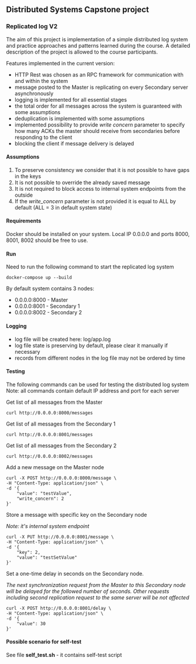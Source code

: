## Distributed Systems Capstone project

### Replicated log V2

The aim of this project is implementation of a simple distributed log system and practice approaches and patterns learned during the course.
A detailed description of the project is allowed to the course participants.

Features implemented in the current version:
+ HTTP Rest was chosen as an RPC framework for communication with and within the system 
+ message posted to the Master is replicating on every Secondary server asynchronously
+ logging is implemented for all essential stages
+ the total order for all messages across the system is guaranteed with some assumptions
+ deduplication is implemented with some assumptions
+ implemented possibility to provide *write concern* parameter to specify how many ACKs the master should receive from secondaries before responding to the client 
+ blocking the client if message delivery is delayed

#### Assumptions
1. To preserve consistency we consider that it is not possible to have gaps in the keys
2. It is not possible to override the already saved message
3. It is not required to block access to internal system endpoints from the outside
4. If the *write_concern* parameter is not provided it is equal to ALL by default (ALL = 3 in default system state)

#### Requirements
Docker should be installed on your system.
Local IP 0.0.0.0 and ports 8000, 8001, 8002 should be free to use.

#### Run

Need to run the following command to start the replicated log system 

    docker-compose up --build

By default system contains 3 nodes:
+ 0.0.0.0:8000 - Master
+ 0.0.0.0:8001 - Secondary 1
+ 0.0.0.0:8002 - Secondary 2

#### Logging
+ log file will be created here: log/app.log
+ log file state is preserving by default, please clear it manually if necessary
+ records from different nodes in the log file may not be ordered by time 

#### Testing

The following commands can be used for testing the distributed log system
Note: all commands contain default IP address and port for each server 

Get list of all messages from the Master

    curl http://0.0.0.0:8000/messages

Get list of all messages from the Secondary 1

    curl http://0.0.0.0:8001/messages

Get list of all messages from the Secondary 2

    curl http://0.0.0.0:8002/messages

Add a new message on the Master node

    curl -X POST http://0.0.0.0:8000/message \
    -H "Content-Type: application/json" \
    -d '{
        "value": "testValue",
        "write_concern": 2
    }' 

Store a message with specific key on the Secondary node

_Note: it's internal system endpoint_

    curl -X PUT http://0.0.0.0:8001/message \
    -H "Content-Type: application/json" \
    -d '{
        "key": 2,
        "value": "testSetValue"
    }' 

Set a one-time delay in seconds on the Secondary node. 

_The next synchronization request from the Master to this Secondary node will be delayed for the followed number of seconds._
_Other requests including second replication request to the same server will be not affected_

    curl -X POST http://0.0.0.0:8001/delay \
    -H "Content-Type: application/json" \
    -d '{
        "value": 30
    }' 

#### Possible scenario for self-test

See file **self_test.sh** - it contains self-test script